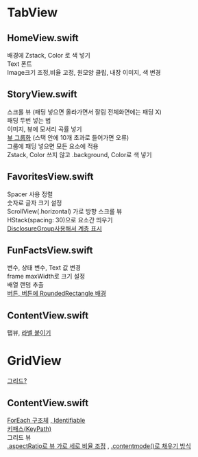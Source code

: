 # TabView
## HomeView.swift  
배경에 Zstack, Color 로 색 넣기  
Text 폰트  
Image크기 조정,비율 고정, 원모양  클립, 내장 이미지, 색 변경

## StoryView.swift
스크롤 뷰 (패딩 넣으면 올라가면서 잘림 전체화면에는 패딩 X)  
패딩 두번 넣는 법  
이미지, 뷰에 모서리 곡률 넣기  
[뷰 그룹화](https://seons-dev.tistory.com/entry/SwiftUI-Form-Group-GroupBox) (스택 안에 10개 초과로 들어가면 오류)  
그룹에 패딩 넣으면 모든 요소에 적용  
Zstack, Color 쓰지 않고 .background, Color로 색 넣기

## FavoritesView.swift
Spacer 사용 정렬  
숫자로 글자 크기 설정  
ScrollView(.horizontal) 가로 방향 스크롤 뷰  
HStack(spacing: 30)으로 요소간 띄우기  
[DisclosureGroup사용해서 계층 표시](https://zeddios.tistory.com/1179)

## FunFactsView.swift
변수, 상태 변수, Text 값 변경  
frame maxWidth로 크기 설정  
배열 랜덤 추출  
[버튼, 버튼에 RoundedRectangle 배경](https://hyerios.tistory.com/288)

## ContentView.swift  
탭뷰, [라벨 붙이기](https://seons-dev.tistory.com/entry/SwiftUI-Label%EC%82%AC%EC%9A%A9%EC%9E%90-%EB%9D%BC%EB%B2%A8%EC%8A%A4%ED%83%80%EC%9D%BC-%EB%A7%8C%EB%93%A4%EA%B8%B0)

# GridView
[그리드?](https://zeddios.tistory.com/1179)
## ContentView.swift
[ForEach 구조체](https://medium.com/hcleedev/swift-swiftui%EC%9D%98-foreach-%EC%95%8C%EC%95%84%EB%B3%B4%EA%B8%B0-%EC%A0%95%EC%9D%98-%EC%82%AC%EC%9A%A9-%ED%8C%81-8790117e6fd9)
,[ Identifiable](https://ios-development.tistory.com/585)  
[키패스(KeyPath)](https://pinelover.tistory.com/273)  
그리드 뷰  
[.aspectRatio로 뷰 가로 세로 비율 조정](https://lazyowl.tistory.com/entry/SwiftUI-AspectRatio-%EB%84%88%EB%B9%84-%EB%86%92%EC%9D%B4-%EB%B0%B0%EC%9C%A8)
, [.contentmode()로 채우기 방식](https://hyerios.tistory.com/35)